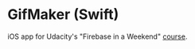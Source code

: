 # GifMaker (Swift)

iOS app for Udacity's "Firebase in a Weekend" [course](https://www.udacity.com/course/firebase-in-a-weekend-by-google-ios--ud0351).
